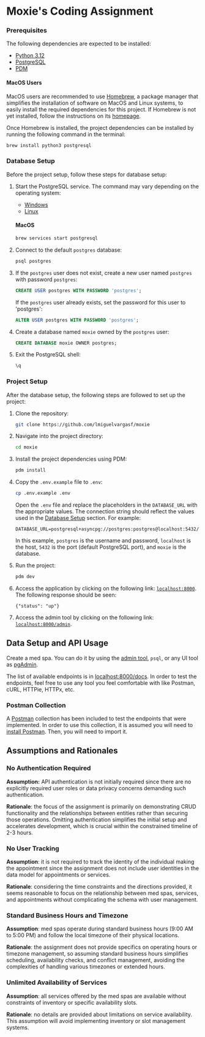 # Moxie's Coding Assignment

### Prerequisites

The following dependencies are expected to be installed:

- [Python 3.12][python]
- [PostgreSQL][postgresql]
- [PDM][pdm]

#### MacOS Users

MacOS users are recommended to use [Homebrew][homebrew], a package manager that simplifies the installation of software on MacOS and Linux systems, to easily install the required dependencies for this project. If Homebrew is not yet installed, follow the instructions on its [homepage][homebrew].

Once Homebrew is installed, the project dependencies can be installed by running the following command in the terminal:

```bash
brew install python3 postgresql
```

### Database Setup

Before the project setup, follow these steps for database setup:

1. Start the PostgreSQL service. The command may vary depending on the operating system:
    - [Windows][postgres-windows]
    - [Linux][postgres-linux]

    #### MacOS

    ```bash
    brew services start postgresql
    ```

1. Connect to the default `postgres` database:
    ```bash
    psql postgres
    ```

1. If the `postgres` user does not exist, create a new user named `postgres` with password `postgres`:
    ```sql
    CREATE USER postgres WITH PASSWORD 'postgres';
    ```
   If the `postgres` user already exists, set the password for this user to 'postgres':
    ```sql
    ALTER USER postgres WITH PASSWORD 'postgres';
    ```

1. Create a database named `moxie` owned by the `postgres` user:
    ```sql
    CREATE DATABASE moxie OWNER postgres;
    ```

3. Exit the PostgreSQL shell:
    ```bash
    \q
    ```

### Project Setup

After the database setup, the following steps are followed to set up the project:

1. Clone the repository:
    ```bash
    git clone https://github.com/lmiguelvargasf/moxie
    ```

1. Navigate into the project directory:
    ```bash
    cd moxie
    ```

1. Install the project dependencies using PDM:
    ```bash
    pdm install
    ```

1. Copy the `.env.example` file to `.env`:
    ```bash
    cp .env.example .env
    ```
   Open the `.env` file and replace the placeholders in the `DATABASE_URL` with the appropriate values. The connection string should reflect the values used in the [Database Setup](#database-setup) section. For example:
    ```
    DATABASE_URL=postgresql+asyncpg://postgres:postgres@localhost:5432/moxie
    ```
    In this example, `postgres` is the username and password, `localhost` is the host, `5432` is the port (default PostgreSQL port), and `moxie` is the database.

1. Run the project:
    ```bash
    pdm dev
    ```

1. Access the application by clicking on the following link: [`localhost:8000`](http://localhost:8000). The following response should be seen:
    ```
    {"status": "up"}

1. Access the admin tool by clicking on the following link: [`localhost:8000/admin`](http://localhost:8000/admin).


## Data Setup and API Usage

Create a med spa. You can do it by using the [admin tool](http://localhost:8000/admin/med-spa/list), `psql`, or any UI tool as [pgAdmin][].

The list of available endpoints is in [localhost:8000/docs](http://localhost:8000/docs).
In order to test the endpoints, feel free to use any tool you feel comfortable with like Postman, cURL, HTTPie, HTTPx, etc.

### Postman Collection

A [Postman][postman] collection has been included to test the endpoints that were implemented.
In order to use this collection, it is assumed you will need to [install Postman](https://www.postman.com/downloads/).
Then, you will need to import it.


## Assumptions and Rationales

### No Authentication Required

**Assumption:** API authentication is not initially required since there are no explicitly required user roles or data privacy concerns demanding such authentication.

**Rationale**: the focus of the assignment is primarily on demonstrating CRUD functionality and the relationships between entities rather than securing those operations. Omitting authentication simplifies the initial setup and accelerates development, which is crucial within the constrained timeline of 2-3 hours.

### No User Tracking

**Assumption**: it is not required to track the identity of the individual making the appointment since the assignment does not include user identities in the data model for appointments or services.

**Rationale**: considering the time constraints and the directions provided, it seems reasonable to focus on the relationship between med spas, services, and appointments without complicating the schema with user management.

### Standard Business Hours and Timezone

**Assumption**: med spas operate during standard business hours (9:00 AM to 5:00 PM) and follow the local timezone of their physical locations.

**Rationale**: the assignment does not provide specifics on operating hours or timezone management, so assuming standard business hours simplifies scheduling, availability checks, and conflict management, avoiding the complexities of handling various timezones or extended hours.

### Unlimited Availability of Services

**Assumption**: all services offered by the med spas are available without
constraints of inventory or specific availability slots.

**Rationale**: no details are provided about limitations on service availability.
This assumption will avoid implementing inventory or slot management systems.


[homebrew]: https://brew.sh/
[pgAdmin]: https://www.pgadmin.org/
[pdm]: https://pdm-project.org/latest/
[postgresql]: https://www.postgresql.org/
[postgres-linux]: https://askubuntu.com/questions/1206416/how-to-start-postgresql
[postgres-windows]: https://stackoverflow.com/questions/36629963/how-can-i-start-postgresql-on-windows
[postman]: https://www.postman.com/
[python]: https://www.python.org/
